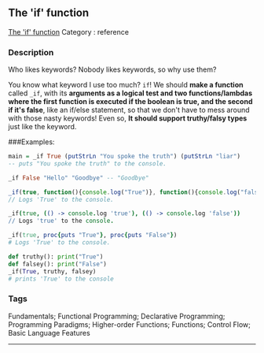 ## The 'if' function
[The 'if' function](https://www.codewars.com/kata/the-if-function)
Category : reference

### Description
Who likes keywords? Nobody likes keywords, so why use them?

You know what keyword I use too much? `if`! We should __make a function__ called `_if`, with its __arguments as a logical test and two functions/lambdas where the first function is executed if the boolean is true, and the second if it's false__, like an if/else statement, so that we don't have to mess around with those nasty keywords! Even so, __It should support truthy/falsy types__ just like the keyword.


###Examples:
```haskell
main = _if True (putStrLn "You spoke the truth") (putStrLn "liar")
-- puts "You spoke the truth" to the console.

_if False "Hello" "Goodbye" -- "Goodbye"
```
```javascript
_if(true, function(){console.log("True")}, function(){console.log("false")})
// Logs 'True' to the console.
```
```coffeescript
_if(true, (() -> console.log 'true'), (() -> console.log 'false'))
// Logs 'true' to the console.
```
```ruby
_if(true, proc{puts "True"}, proc{puts "False"})
# Logs 'True' to the console.
```
```python
def truthy(): print("True")
def falsey(): print("False")
_if(True, truthy, falsey)
# prints 'True' to the console
```

### Tags
Fundamentals; Functional Programming; Declarative Programming; Programming Paradigms; Higher-order Functions; Functions; Control Flow; Basic Language Features

- - -
